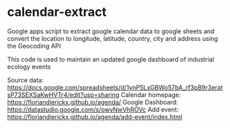 # calendar-extract
Google apps script to extract google calendar data to google sheets and convert the location to longitude, latitude, country, city and address using the Geocoding API

This code is used to maintain an updated google dashboard of industrial ecology events

Source data: https://docs.google.com/spreadsheets/d/1ynP5LxGBWo57bA_rf3pB9r3eratsP73SEXSaKwHVTr4/edit?usp=sharing
Calendar homepage: https://floriandierickx.github.io/agenda/
Google Dashboard: https://datastudio.google.com/s/owvNwVhROVc
Add event: https://floriandierickx.github.io/agenda/add-event/index.html
